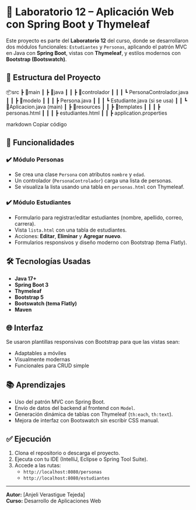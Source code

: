 # 🧪 Laboratorio 12 – Aplicación Web con Spring Boot y Thymeleaf

Este proyecto es parte del **Laboratorio 12** del curso, donde se desarrollaron dos módulos funcionales: `Estudiantes` y `Personas`, aplicando el patrón MVC en Java con **Spring Boot**, vistas con **Thymeleaf**, y estilos modernos con **Bootstrap (Bootswatch)**.

## 📁 Estructura del Proyecto

📦src
┣ 📂main
┃ ┣ 📂java
┃ ┃ ┣ 📂controlador
┃ ┃ ┃ ┗ PersonaControlador.java
┃ ┃ ┣ 📂modelo
┃ ┃ ┃ ┣ Persona.java
┃ ┃ ┃ ┗ Estudiante.java (si se usa)
┃ ┃ ┗ 📂Aplicacion.java (main)
┃ ┣ 📂resources
┃ ┃ ┣ 📂templates
┃ ┃ ┃ ┣ personas.html
┃ ┃ ┃ ┣ estudiantes.html
┃ ┃ ┣ application.properties

markdown
Copiar código

## 🚀 Funcionalidades

### ✔️ Módulo Personas
- Se crea una clase `Persona` con atributos `nombre` y `edad`.
- Un controlador (`PersonaControlador`) carga una lista de personas.
- Se visualiza la lista usando una tabla en `personas.html` con Thymeleaf.

### ✔️ Módulo Estudiantes
- Formulario para registrar/editar estudiantes (nombre, apellido, correo, carrera).
- Vista `lista.html` con una tabla de estudiantes.
- Acciones: **Editar**, **Eliminar** y **Agregar nuevo**.
- Formularios responsivos y diseño moderno con Bootstrap (tema Flatly).

## 🛠️ Tecnologías Usadas

- **Java 17+**
- **Spring Boot 3**
- **Thymeleaf**
- **Bootstrap 5**
- **Bootswatch (tema Flatly)**
- **Maven**

## 🌐 Interfaz

Se usaron plantillas responsivas con Bootstrap para que las vistas sean:
- Adaptables a móviles
- Visualmente modernas
- Funcionales para CRUD simple

## 📚 Aprendizajes

- Uso del patrón MVC con Spring Boot.
- Envío de datos del backend al frontend con `Model`.
- Generación dinámica de tablas con Thymeleaf (`th:each`, `th:text`).
- Mejora de interfaz con Bootswatch sin escribir CSS manual.

## ✅ Ejecución

1. Clona el repositorio o descarga el proyecto.
2. Ejecuta con tu IDE (IntelliJ, Eclipse o Spring Tool Suite).
3. Accede a las rutas:
   - `http://localhost:8080/personas`
   - `http://localhost:8080/estudiantes`

---

**Autor:** [Anjeli Verastigue Tejeda]  
**Curso:** Desarrollo de Aplicaciones Web 